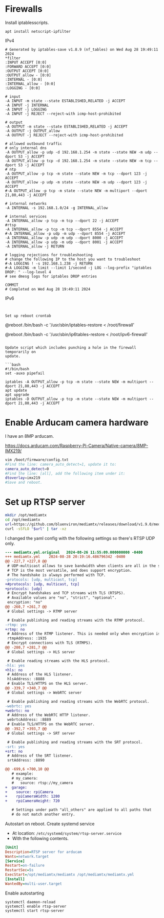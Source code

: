 # Firewalls

Install iptablesscripts.

```
apt install netscript-ipfilter
```

IPv4

```
# Generated by iptables-save v1.8.9 (nf_tables) on Wed Aug 28 19:49:11 2024
*filter
:INPUT ACCEPT [0:0]
:FORWARD ACCEPT [0:0]
:OUTPUT ACCEPT [0:0]
:OUTPUT_allow - [0:0]
:INTERNAL - [0:0]
:INTERNAL_allow - [0:0]
:LOGGING - [0:0]

# input
-A INPUT -m state --state ESTABLISHED,RELATED -j ACCEPT
-A INPUT -j INTERNAL
-A INPUT -j LOGGING
-A INPUT -j REJECT --reject-with icmp-host-prohibited

# output
-A OUTPUT -m state --state ESTABLISHED,RELATED -j ACCEPT
-A OUTPUT -j OUTPUT_allow
-A OUTPUT -j REJECT --reject-with icmp-host-prohibited

# allowed outbound traffic
# only internal dns
-A OUTPUT_allow -p udp -d 192.168.1.254 -m state --state NEW -m udp --dport 53 -j ACCEPT
-A OUTPUT_allow -p tcp -d 192.168.1.254 -m state --state NEW -m tcp --dport 53 -j ACCEPT
# ntp
-A OUTPUT_allow -p tcp -m state --state NEW -m tcp --dport 123 -j ACCEPT
-A OUTPUT_allow -p udp -m state --state NEW -m udp --dport 123 -j ACCEPT
#-A OUTPUT_allow -p tcp -m state --state NEW -m multiport --dport 21,80,443 -j ACCEPT

# internal networks
-A INTERNAL -s 192.168.1.0/24 -g INTERNAL_allow

# internal services
-A INTERNAL_allow -p tcp -m tcp --dport 22 -j ACCEPT
#rtsp
-A INTERNAL_allow -p tcp -m tcp --dport 8554 -j ACCEPT
#-A INTERNAL_allow -p udp -m udp --dport 8554 -j ACCEPT
-A INTERNAL_allow -p udp -m udp --dport 8000 -j ACCEPT
-A INTERNAL_allow -p udp -m udp --dport 8001 -j ACCEPT
-A INTERNAL_allow -j RETURN

# logging rejections for troubleshooting
# change the following IP to the host you want to troubleshoot
#-A LOGGING ! -s 192.168.1.238 -j RETURN
#-A LOGGING -m limit --limit 1/second -j LOG --log-prefix "iptables DROP: " --log-level 4
# see dmesg logs for iptables DROP entries

COMMIT
# Completed on Wed Aug 28 19:49:11 2024
```

IPv6

```


Set up reboot crontab

```
@reboot /bin/bash -c '/usr/sbin/iptables-restore < /root/firewall'

@reboot /bin/bash -c '/usr/sbin/ip6tables-restore < /root/ipv6-firewall'
```

Update script which includes punching a hole in the firewall temporarily on
update.

```bash
#!/bin/bash
set -auxo pipefail

iptables -A OUTPUT_allow -p tcp -m state --state NEW -m multiport --dport 21,80,443 -j ACCEPT
apt update
apt upgrade
iptables -D OUTPUT_allow -p tcp -m state --state NEW -m multiport --dport 21,80,443 -j ACCEPT
```

# Enable Arducam camera hardware

I have an 8MP arducam.

https://docs.arducam.com/Raspberry-Pi-Camera/Native-camera/8MP-IMX219/

```bash
vim /boot/firmware/config.txt
#Find the line: camera_auto_detect=1, update it to:
camera_auto_detect=0
#Find the line: [all], add the following item under it:
dtoverlay=imx219
#Save and reboot.
```

# Set up RTSP server

```bash
mkdir /opt/mediamtx
cd /opt/mediamtx
url=https://github.com/bluenviron/mediamtx/releases/download/v1.9.0/mediamtx_v1.9.0_linux_arm64v8.tar.gz
curl -sSfLO "$url" | tar -xz
```

I changed the yaml config with the following settings so there's RTSP UDP only.

```diff
--- mediamtx.yml.original	2024-08-26 11:55:09.000000000 -0400
+++ mediamtx.yml	2024-08-28 20:19:16.486796342 -0400
@@ -227,7 +227,8 @@
 # UDP-multicast allows to save bandwidth when clients are all in the same LAN.
 # TCP is the most versatile, and does support encryption.
 # The handshake is always performed with TCP.
-protocols: [udp, multicast, tcp]
+#protocols: [udp, multicast, tcp]
+protocols: [udp]
 # Encrypt handshakes and TCP streams with TLS (RTSPS).
 # Available values are "no", "strict", "optional".
 encryption: "no"
@@ -260,7 +261,7 @@
 # Global settings -> RTMP server

 # Enable publishing and reading streams with the RTMP protocol.
-rtmp: yes
+rtmp: no
 # Address of the RTMP listener. This is needed only when encryption is "no" or "optional".
 rtmpAddress: :1935
 # Encrypt connections with TLS (RTMPS).
@@ -280,7 +281,7 @@
 # Global settings -> HLS server

 # Enable reading streams with the HLS protocol.
-hls: yes
+hls: no
 # Address of the HLS listener.
 hlsAddress: :8888
 # Enable TLS/HTTPS on the HLS server.
@@ -339,7 +340,7 @@
 # Global settings -> WebRTC server

 # Enable publishing and reading streams with the WebRTC protocol.
-webrtc: yes
+webrtc: no
 # Address of the WebRTC HTTP listener.
 webrtcAddress: :8889
 # Enable TLS/HTTPS on the WebRTC server.
@@ -392,7 +393,7 @@
 # Global settings -> SRT server

 # Enable publishing and reading streams with the SRT protocol.
-srt: yes
+srt: no
 # Address of the SRT listener.
 srtAddress: :8890

@@ -699,6 +700,10 @@
   # example:
   # my_camera:
   #   source: rtsp://my_camera
+  garage:
+    source: rpiCamera
+    rpiCameraWidth: 1280
+    rpiCameraHeight: 720

   # Settings under path "all_others" are applied to all paths that
   # do not match another entry.
```

Autostart on reboot.  Create systemd service

* At location: `/etc/systemd/system/rtsp-server.service`
* With the following contents.

```ini
[Unit]
Description=RTSP server for arducam
Wants=network.target
[Service]
Restart=on-failure
RestartSec=5s
ExecStart=/opt/mediamtx/mediamtx /opt/mediamtx/mediamtx.yml
[Install]
WantedBy=multi-user.target
```

Enable autostarting

```
systemctl daemon-reload
systemctl enable rtsp-server
systemctl start rtsp-server
```
